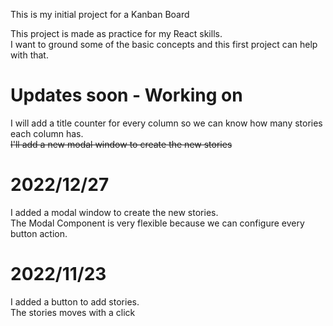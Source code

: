 

This is my initial project for a Kanban Board

This project is made as practice for my React skills.  
I want to ground some of the basic concepts and this first project can help with that.

# Updates soon - Working on 
I will add a title counter for every column so we can know how many stories each column has.  
~~I'll add a new modal window to create the new stories~~

# 2022/12/27
I added a modal window to create the new stories.  
The Modal Component is very flexible because we can configure every button action.

# 2022/11/23
I added a button to add stories.  
The stories moves with a click


